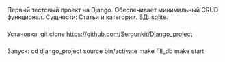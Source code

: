 Первый тестовый проект на Django.
Обеспечивает минимальный CRUD функционал.
Сущности: Статьи и категории.
БД: sqlite.


###
Установка:
    git clone https://github.com/Sergunkit/Django_project
###
Запуск:
    cd django_project
    source bin/activate
    make fill_db
    make start
###
